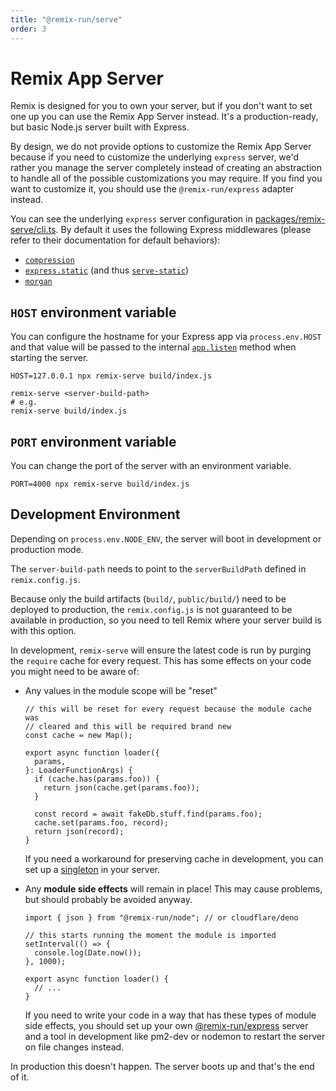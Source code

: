 ```yaml
---
title: "@remix-run/serve"
order: 3
---
```


# Remix App Server

Remix is designed for you to own your server, but if you don't want to set one up you can use the Remix App Server instead. It's a production-ready, but basic Node.js server built with Express.

By design, we do not provide options to customize the Remix App Server because if you need to customize the underlying `express` server, we'd rather you manage the server completely instead of creating an abstraction to handle all of the possible customizations you may require. If you find you want to customize it, you should use the `@remix-run/express` adapter instead.

You can see the underlying `express` server configuration in [packages/remix-serve/cli.ts][remix-serve-code]. By default it uses the following Express middlewares (please refer to their documentation for default behaviors):

- [`compression`][compression]
- [`express.static`][express-static] (and thus [`serve-static`][serve-static])
- [`morgan`][morgan]

## `HOST` environment variable

You can configure the hostname for your Express app via `process.env.HOST` and that value will be passed to the internal [`app.listen`][express-listen] method when starting the server.

```shellscript nonumber
HOST=127.0.0.1 npx remix-serve build/index.js
```

```shellscript nonumber
remix-serve <server-build-path>
# e.g.
remix-serve build/index.js
```

## `PORT` environment variable

You can change the port of the server with an environment variable.

```shellscript nonumber
PORT=4000 npx remix-serve build/index.js
```

## Development Environment

Depending on `process.env.NODE_ENV`, the server will boot in development or production mode.

The `server-build-path` needs to point to the `serverBuildPath` defined in `remix.config.js`.

Because only the build artifacts (`build/`, `public/build/`) need to be deployed to production, the `remix.config.js` is not guaranteed to be available in production, so you need to tell Remix where your server build is with this option.

In development, `remix-serve` will ensure the latest code is run by purging the `require` cache for every request. This has some effects on your code you might need to be aware of:

- Any values in the module scope will be "reset"

  ```tsx lines=[1-3]
  // this will be reset for every request because the module cache was
  // cleared and this will be required brand new
  const cache = new Map();

  export async function loader({
    params,
  }: LoaderFunctionArgs) {
    if (cache.has(params.foo)) {
      return json(cache.get(params.foo));
    }

    const record = await fakeDb.stuff.find(params.foo);
    cache.set(params.foo, record);
    return json(record);
  }
  ```

  If you need a workaround for preserving cache in development, you can set up a [singleton][singleton] in your server.

- Any **module side effects** will remain in place! This may cause problems, but should probably be avoided anyway.

  ```tsx lines=[3-6]
  import { json } from "@remix-run/node"; // or cloudflare/deno

  // this starts running the moment the module is imported
  setInterval(() => {
    console.log(Date.now());
  }, 1000);

  export async function loader() {
    // ...
  }
  ```

  If you need to write your code in a way that has these types of module side effects, you should set up your own [@remix-run/express][remix-run-express] server and a tool in development like pm2-dev or nodemon to restart the server on file changes instead.

In production this doesn't happen. The server boots up and that's the end of it.

[remix-run-express]: ./adapter#createrequesthandler
[singleton]: ../guides/manual-mode#keeping-in-memory-server-state-across-rebuilds
[express-listen]: https://expressjs.com/en/api.html#app.listen
[remix-serve-code]: https://github.com/remix-run/remix/blob/main/packages/remix-serve/cli.ts
[compression]: https://expressjs.com/en/resources/middleware/compression.html
[express-static]: https://expressjs.com/en/4x/api.html#express.static
[serve-static]: https://expressjs.com/en/resources/middleware/serve-static.html
[morgan]: https://expressjs.com/en/resources/middleware/morgan.html

